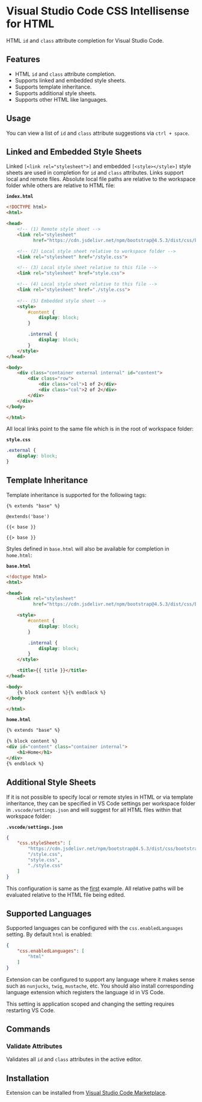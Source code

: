 # Visual Studio Code CSS Intellisense for HTML

HTML `id` and `class` attribute completion for Visual Studio Code.

## Features

- HTML `id` and `class` attribute completion.
- Supports linked and embedded style sheets.
- Supports template inheritance.
- Supports additional style sheets.
- Supports other HTML like languages.

## Usage

You can view a list of `id` and `class` attribute suggestions via `ctrl + space`.
 
## Linked and Embedded Style Sheets

Linked `[<link rel="stylesheet">]` and embedded `[<style></style>]` style sheets are used in completion for `id` and `class` attributes. Links support local and remote files. Absolute local file paths are relative to the workspace folder while others are relative to HTML file:

**`index.html`**
```html
<!DOCTYPE html>
<html>

<head>
    <!-- (1) Remote style sheet -->
    <link rel="stylesheet"
          href="https://cdn.jsdelivr.net/npm/bootstrap@4.5.3/dist/css/bootstrap.min.css">

    <!-- (2) Local style sheet relative to workspace folder -->
    <link rel="stylesheet" href="/style.css">

    <!-- (3) Local style sheet relative to this file -->
    <link rel="stylesheet" href="style.css">

    <!-- (4) Local style sheet relative to this file -->
    <link rel="stylesheet" href="./style.css">
    
    <!-- (5) Embedded style sheet -->
    <style>
        #content {
            display: block;
        }

        .internal {
            display: block;
        }
    </style>
</head>

<body>
    <div class="container external internal" id="content">
        <div class="row">
            <div class="col">1 of 2</div>
            <div class="col">2 of 2</div>
        </div>
    </div>
</body>

</html>
```
All local links point to the same file which is in the root of workspace folder:

**`style.css`**
```css
.external {
    display: block;
}
```

## Template Inheritance

Template inheritance is supported for the following tags:

```
{% extends "base" %}

@extends('base')

{{< base }}

{{> base }}
```

Styles defined in `base.html` will also be available for completion in `home.html`:

**`base.html`**
```html
<!doctype html>
<html>

<head>
    <link rel="stylesheet"
          href="https://cdn.jsdelivr.net/npm/bootstrap@4.5.3/dist/css/bootstrap.min.css">

    <style>
        #content {
            display: block;
        }

        .internal {
            display: block;
        }
    </style>

    <title>{{ title }}</title>
</head>

<body>
    {% block content %}{% endblock %}
</body>

</html>
```

**`home.html`**
```html
{% extends "base" %}

{% block content %}
<div id="content" class="container internal">
    <h1>Home</h1>
</div>
{% endblock %}
```

## Additional Style Sheets

If it is not possible to specify local or remote styles in HTML or via template inheritance, they can be specified in VS Code settings per workspace folder in `.vscode/settings.json` and will suggest for all HTML files within that workspace folder:

**`.vscode/settings.json`**
```json
{
    "css.styleSheets": [
        "https://cdn.jsdelivr.net/npm/bootstrap@4.5.3/dist/css/bootstrap.min.css",
        "/style.css",
        "style.css",
        "./style.css"
    ]
}
```

This configuration is same as the [first](#linked-and-embedded-style-sheets) example. All relative paths will be evaluated relative to the HTML file being edited.

## Supported Languages

Supported languages can be configured with the `css.enabledLanguages` setting. By default `html` is enabled:

```json
{
    "css.enabledLanguages": [
        "html"
    ]
}
```

Extension can be configured to support any language where it makes sense such as `nunjucks`, `twig`, `mustache`, etc. You should also install corresponding language extension which registers the language id in VS Code.

This setting is application scoped and changing the setting requires restarting VS Code.

## Commands

### Validate Attributes

Validates all `id` and `class` attributes in the active editor.

## Installation

Extension can be installed from [Visual Studio Code Marketplace](https://marketplace.visualstudio.com/items?itemName=ecmel.vscode-html-css).

